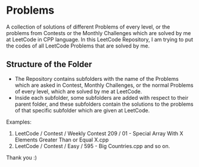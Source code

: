 # Problems

A collection of solutions of different Problems of every level, or the problems from Contests or the Monthly Challenges which are solved by me at LeetCode in CPP language.
In this LeetCode Repository, I am trying to put the codes of all LeetCode Problems that are solved by me.


## Structure of the Folder

- The Repository contains subfolders with the name of the Problems which are asked in Contest, Monthly Challenges, or the normal Problems of every level, which are solved by me at LeetCode.
- Inside each subfolder, some subfolders are added with respect to their parent folder, and these subfolders contain the solutions to the problems of that specific subfolder which are given at LeetCode. 

Examples: 
1) LeetCode / Contest / Weekly Contest 209 / 01 - Special Array With X Elements Greater Than or Equal X.cpp 
2) LeetCode / Contest / Easy / 595 - Big Countries.cpp
and so on.


Thank you :)
